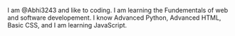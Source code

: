 I am @Abhi3243 and like to coding.
I am learning the Fundementals of web and software developement.
I know Advanced Python, Advanced HTML, Basic CSS, and I am learning JavaScript.
